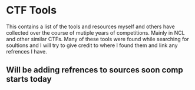# CTF Tools

This contains a list of the tools and resources myself and others have collected over the course of mutiple years of competitions. Mainly in NCL and other similar CTFs. Many of these tools were found while searching for soultions and I will try to give credit to where I found them and link any refrences I have.

## Will be adding refrences to sources soon comp starts today
